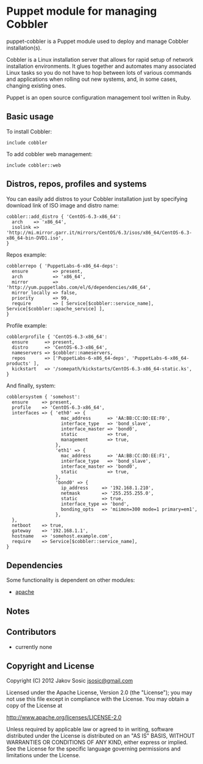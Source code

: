 Puppet module for managing Cobbler
==================================

puppet-cobbler is a Puppet module used to deploy and manage Cobbler
installation(s).

Cobbler is a Linux installation server that allows for rapid setup of
network installation environments. It glues together and automates many
associated Linux tasks so you do not have to hop between lots of
various commands and applications when rolling out new systems, and, in
some cases, changing existing ones.

Puppet is an open source configuration management tool written in Ruby.


Basic usage
-----------

To install Cobbler:

    include cobbler

To add cobbler web management:

    include cobbler::web


Distros, repos, profiles and systems
------------------------------------

You can easily add distros to your Cobbler installation just by specifying
download link of ISO image and distro name:

    cobbler::add_distro { 'CentOS-6.3-x86_64':
      arch    => 'x86_64',
      isolink => 'http://mi.mirror.garr.it/mirrors/CentOS/6.3/isos/x86_64/CentOS-6.3-x86_64-bin-DVD1.iso',
    }

Repos example:

    cobblerrepo { 'PuppetLabs-6-x86_64-deps':
      ensure         => present,
      arch           => 'x86_64',
      mirror         => 'http://yum.puppetlabs.com/el/6/dependencies/x86_64',
      mirror_locally => false,
      priority       => 99,
      require        => [ Service[$cobbler::service_name], Service[$cobbler::apache_service] ],
    }

Profile example:

    cobblerprofile { 'CentOS-6.3-x86_64':
      ensure      => present,
      distro      => 'CentOS-6.3-x86_64',
      nameservers => $cobbler::nameservers,
      repos       => ['PuppetLabs-6-x86_64-deps', 'PuppetLabs-6-x86_64-products' ],
      kickstart   => '/somepath/kickstarts/CentOS-6.3-x86_64-static.ks',
    }

And finally, system:

    cobblersystem { 'somehost':
      ensure     => present,
      profile    => 'CentOS-6.3-x86_64',
      interfaces => { 'eth0' => {
                        mac_address      => 'AA:BB:CC:DD:EE:F0',
                        interface_type   => 'bond_slave',
                        interface_master => 'bond0',
                        static           => true,
                        management       => true,
                      },
                      'eth1' => {
                        mac_address      => 'AA:BB:CC:DD:EE:F1',
                        interface_type   => 'bond_slave',
                        interface_master => 'bond0',
                        static           => true,
                      },
                      'bond0' => {
                        ip_address     => '192.168.1.210',
                        netmask        => '255.255.255.0',
                        static         => true,
                        interface_type => 'bond',
                        bonding_opts   => 'miimon=300 mode=1 primary=em1',
                      },
      },
      netboot    => true,
      gateway    => '192.168.1.1',
      hostname   => 'somehost.example.com',
      require    => Service[$cobbler::service_name],
    }


Dependencies
------------

Some functionality is dependent on other modules:

- [apache](http://forge.puppetlabs.com/puppetlabs/apache)

Notes
-----


Contributors
------------

 * currently none

Copyright and License
---------------------

Copyright (C) 2012 Jakov Sosic <jsosic@gmail.com>

Licensed under the Apache License, Version 2.0 (the "License");
you may not use this file except in compliance with the License.
You may obtain a copy of the License at

  http://www.apache.org/licenses/LICENSE-2.0

Unless required by applicable law or agreed to in writing, software
distributed under the License is distributed on an "AS IS" BASIS,
WITHOUT WARRANTIES OR CONDITIONS OF ANY KIND, either express or implied.
See the License for the specific language governing permissions and
limitations under the License.
